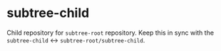 # subtree-child
Child repository for `subtree-root` repository.
Keep this in sync with the `subtree-child` <-> `subtree-root/subtree-child`.
